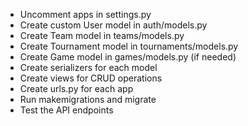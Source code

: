 - Uncomment apps in settings.py
- Create custom User model in auth/models.py
- Create Team model in teams/models.py
- Create Tournament model in tournaments/models.py
- Create Game model in games/models.py (if needed)
- Create serializers for each model
- Create views for CRUD operations
- Create urls.py for each app
- Run makemigrations and migrate
- Test the API endpoints
